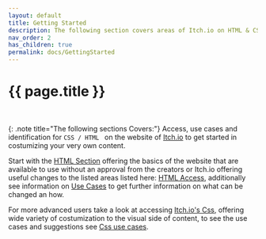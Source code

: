 ```yaml
---
layout: default
title: Getting Started
description: The following section covers areas of Itch.io on HTML & CSS, get started with knowledge and read more here!..
nav_order: 2
has_children: true
permalink: docs/GettingStarted
---
```


{{ page.title }}
======================

<br>

{: .note title="The following sections Covers:"}
Access, use cases and identification for `CSS / HTML ` on the website of [Itch.io](https://itch.io/) to get started in costumizing your very own content.

Start with the [HTML Section](/docs/GettingStarted/HTML/) offering the basics of the website that are available to use without an approval from the creators or Itch.io offering useful changes to the listed areas listed here: [HTML Access](/docs/GettingStarted/HTML/HtmlAccess/), additionally see information on [Use Cases](/docs/GettingStarted/HTML/UseCasesHtml/) to get further information on what can be changed an how.

For more advanced users take a look at accessing [Itch.io's Css](/docs/GettingStarted/CSS/CssAccess/), offering wide variety of costumization to the visual side of content, to see the use cases and suggestions see [Css use cases](/docs/GettingStarted/CSS/UseCasesCss/).

